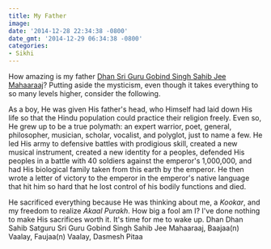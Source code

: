 ```yaml
---
title: My Father
image: 
date: '2014-12-28 22:34:38 -0800'
date_gmt: '2014-12-29 06:34:38 -0800'
categories:
- Sikhi
---
```

<p>How amazing is my father <a href="http://en.wikipedia.org/wiki/Guru_Gobind_Singh" target="_blank">Dhan Sri Guru Gobind Singh Sahib Jee Mahaaraaj</a>? Putting aside the mysticism, even though it takes everything to so many levels higher, consider the following.</p>
<p>As a boy, He was given His father's head, who Himself had laid down His life so that the Hindu population could practice their religion freely. Even so, He grew up to be a true polymath: an expert warrior, poet, general, philosopher, musician, scholar, vocalist, and polyglot, just to name a few. He led His army to defensive battles with prodigious skill, created a new musical instrument, created a new identity for a peoples, defended His peoples in a battle with 40 soldiers against the emperor's 1,000,000, and had His biological family taken from this earth by the emperor. He then wrote a letter of victory to the emperor in the emperor's native language that hit him so hard that he lost control of his bodily functions and died.</p>
<p>He sacrificed everything because He was thinking about me, a <em title="Dog">Kookar</em>, and my freedom to realize <em title="God">Akaal Purakh</em>. How big a fool am I? I've done nothing to make His sacrifices worth it. It's time for me to wake up. Dhan Dhan Sahib Satguru Sri Guru Gobind Singh Sahib Jee Mahaaraaj, Baajaa(n) Vaalay, Faujaa(n) Vaalay, Dasmesh Pitaa</p>
